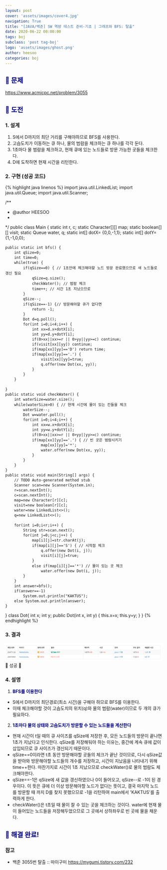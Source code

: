```yaml
---
layout: post
cover: 'assets/images/cover4.jpg'
navigation: True
title: "[JAVA/백준] SW 역량 테스트 준비-기초 | 그래프와 BFS: 탈출"
date: 2020-06-22 00:00:00
tags: boj
subclass: 'post tag-boj'
logo: 'assets/images/ghost.png'
author: heesoo
categories: boj
---
```

## <span style="color:navy">👀 문제</span>
<https://www.acmicpc.net/problem/3055>

## <span style="color:navy">👊 도전</span>

### 1. 설계
1. S에서 D까지의 최단 거리를 구해야하므로 BFS를 사용한다.
2. 고슴도치가 이동하는 큐 하나, 물의 범람을 체크하는 큐 하나를 각각 둔다.
3. 1초마다 물 범람을 체크하고, 현재 큐에 있는 노드들로 방문 가능한 곳들을 체크한다.
4. D에 도착하면 현재 시간을 리턴한다.

### 2. 구현 (성공 코드)
{% highlight java linenos %}
import java.util.LinkedList;
import java.util.Queue;
import java.util.Scanner;

/**
 * @author HEESOO
 *
 */
public class Main {
	static int r, c;
	static Character[][] map;
	static boolean[][] visit;
	static Queue<Dot> water, q;
	static int[] dotX= {0,0,-1,1};
	static int[] dotY= {1,-1,0,0};
	
	public static int bfs() {
		int qSize=0;
		int time=0;
		while(true) {
			if(qSize==0) { // 1초안에 체크해야할 노드 방문 완료했으므로 새 노드들로 갱신 필요
				qSize=q.size();
				checkWater(); // 범람 체크
				time++; // 시간 1초 지났으므로
			}
			qSize--;
			if(qSize==-1) {// 방문해야할 큐가 없다면
				return -1;
			}
			Dot d=q.poll();
			for(int i=0;i<4;i++) {
				int xx=d.x+dotX[i];
				int yy=d.y+dotY[i];
				if(0>xx||xx>=r || 0>yy||yy>=c) continue;
				if(visit[xx][yy]) continue;
				if(map[xx][yy]=='D') return time;
				if(map[xx][yy]=='.') {
					visit[xx][yy]=true;
					q.offer(new Dot(xx, yy));
				}
			}
		}
		
	}
	public static void checkWater() {
		int waterSize=water.size();
		while(waterSize>0) { // 현재 시간에 물이 있는 칸들을 체크
			waterSize--;
			Dot w=water.poll();
			for(int i=0;i<4;i++) {
				int xx=w.x+dotX[i];
				int yy=w.y+dotY[i];
				if(0>xx||xx>=r || 0>yy||yy>=c) continue;
				if(map[xx][yy]=='.') { // 빈 곳은 범람시키기
					map[xx][yy]='*';
					water.offer(new Dot(xx, yy));
				}
			}
		}
	}
	public static void main(String[] args) {
		// TODO Auto-generated method stub
		Scanner scan=new Scanner(System.in);
		r=scan.nextInt();
		c=scan.nextInt();
		map=new Character[r][c]; 
		visit=new boolean[r][c];
		water=new LinkedList<>();
		q=new LinkedList<>();
		
		for(int i=0;i<r;i++) {
			String str=scan.next();
			for(int j=0;j<c;j++) {
				map[i][j]=str.charAt(j);
				if(map[i][j]=='S') { // 시작점 체크
					q.offer(new Dot(i, j));
					visit[i][j]=true;
				}
				else if(map[i][j]=='*') // 물이 있는 곳 체크
					water.offer(new Dot(i, j));
			}
		}
		int answer=bfs();
		if(answer==-1)
			System.out.println("KAKTUS");
		else System.out.println(answer);
	}
}
class Dot{
	int x;
	int y;
	public Dot(int x, int y) {
		this.x=x;
		this.y=y;
	}
}
{% endhighlight %}

### 3. 결과
![실행결과](./assets/images/200622_1.PNG)
🤟 성공 🤟  

### 4. 설명
1. **<span style="color:navy">BFS를 이용한다</span>**
- S에서 D까지의 최단경로(최소 시간)을 구해야 하므로 BFS를 이용한다.
- 이때 체크해야할 것이 고슴도치의 위치(q)와 물의 범람(water)이므로 두 개의 큐가 필요하다.

2. **<span style="color:navy">1초마다 물의 상태와 고슴도치가 방문할 수 있는 노드들을 계산한다</span>**
- 현재 시간이 t일 때의 큐 사이즈를 qSize에 저장한 후, 모든 노드들의 방문이 끝나면 1초가 지났다고 인식한다. qSize를 저장해둬야 하는 이유는, 중간에 계속 큐에 값이 삽입되므로 큐 사이즈가 갱신되기 때문이다. 
- qSize==0이라면 t초 동안 방문해야할 곳들의 체크가 끝난 것이므로, 다시 qSize값을 받아와 방문해야할 노드들의 개수를 저장하고, 시간이 지났음을 나타내기 위해 time++한다. 마찬가지로 시간이 1초 지났으므로 checkWater()로 물의 범람도 체크해야한다.
- qSize==-1은 qSize에 새 값을 갱신하였으나 0이 들어오고, qSize--로 -1이 된 경우이다. 이 뜻은 큐에 더 이상 방문해야할 노드가 없다는 뜻이고, 결국 마지막 노드를 방문할 때 까지 D를 찾지 못했으므로 -1을 리턴하여 main에서 'KAKTUS'를 출력하게 한다.
- checkWater()은 t초일 때 물이 찰 수 있는 곳을 체크하는 것이다. water에 현재 물이 들어있는 노드들을 저장해두었으므로 그 곳에서 상하좌우로 빈 곳에 물을 채운다.

## <span style="color:navy">👏 해결 완료!</span>

### 참고
- 백준 3055번 탈출 :: 마이구미 <https://mygumi.tistory.com/232>
